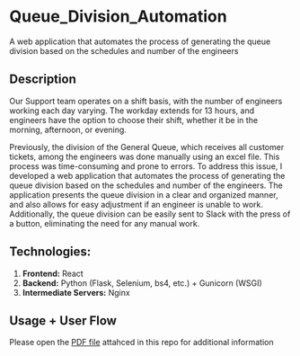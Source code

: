 # Queue_Division_Automation
A web application that automates the process of generating the queue division based on the schedules and number of the engineers
## Description
Our Support team operates on a shift basis, with the number of engineers working each day varying. The workday extends for 13 hours, and engineers have the option to choose their shift, whether it be in the morning, afternoon, or evening.

Previously, the division of the General Queue, which receives all customer tickets, among the engineers was done manually using an excel file. This process was time-consuming and prone to errors. To address this issue, I developed a web application that automates the process of generating the queue division based on the schedules  and number of the engineers. The application presents the queue division in a clear and organized manner, and also allows for easy adjustment if an engineer is unable to work. Additionally, the queue division can be easily sent to Slack with the press of a button, eliminating the need for any manual work.

## Technologies:

1. **Frontend:** React
1. **Backend:** Python (Flask, Selenium, bs4, etc.) + Gunicorn (WSGI)
1. **Intermediate Servers:** Nginx

## Usage + User Flow
Please open the [PDF file](https://github.com/AlexShleymovich/Queue_Division_Automation/blob/main/Q_div_auto_sum.pdf) attahced in this repo for additional information
